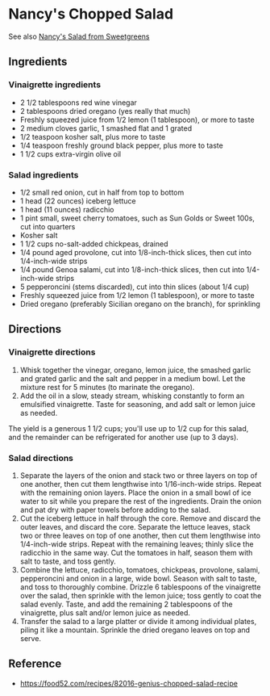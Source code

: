 # Nancy's Chopped Salad

See also [Nancy's Salad from Sweetgreens](./nancys-sweetgreen-salad)

## Ingredients

### Vinaigrette ingredients

* 2 1/2 tablespoons red wine vinegar
* 2 tablespoons dried oregano (yes really that much)
* Freshly squeezed juice from 1/2 lemon (1 tablespoon), or more to taste
* 2 medium cloves garlic, 1 smashed flat and 1 grated
* 1/2 teaspoon kosher salt, plus more to taste
* 1/4 teaspoon freshly ground black pepper, plus more to taste
* 1 1/2 cups extra-virgin olive oil

### Salad ingredients

* 1/2 small red onion, cut in half from top to bottom
* 1 head (22 ounces) iceberg lettuce
* 1 head (11 ounces) radicchio
* 1 pint small, sweet cherry tomatoes, such as Sun Golds or Sweet 100s, cut into quarters
* Kosher salt
* 1 1/2 cups no-salt-added chickpeas, drained
* 1/4 pound aged provolone, cut into 1/8-inch-thick slices, then cut into 1/4-inch-wide strips
* 1/4 pound Genoa salami, cut into 1/8-inch-thick slices, then cut into 1/4-inch-wide strips
* 5 pepperoncini (stems discarded), cut into thin slices (about 1/4 cup)
* Freshly squeezed juice from 1/2 lemon (1 tablespoon), or more to taste
* Dried oregano (preferably Sicilian oregano on the branch), for sprinkling

## Directions

### Vinaigrette directions

1. Whisk together the vinegar, oregano, lemon juice, the smashed garlic and grated garlic and the salt and pepper in a medium bowl. Let the mixture rest for 5 minutes (to marinate the oregano).
2. Add the oil in a slow, steady stream, whisking constantly to form an emulsified vinaigrette. Taste for seasoning, and add salt or lemon juice as needed.

The yield is a generous 1 1/2 cups; you'll use up to 1/2 cup for this salad, and the remainder can be refrigerated for another use (up to 3 days).

### Salad directions

1. Separate the layers of the onion and stack two or three layers on top of one another, then cut them lengthwise into 1/16-inch-wide strips. Repeat with the remaining onion layers. Place the onion in a small bowl of ice water to sit while you prepare the rest of the ingredients. Drain the onion and pat dry with paper towels before adding to the salad.
2. Cut the iceberg lettuce in half through the core. Remove and discard the outer leaves, and discard the core. Separate the lettuce leaves, stack two or three leaves on top of one another, then cut them lengthwise into 1/4-inch-wide strips. Repeat with the remaining leaves; thinly slice the radicchio in the same way. Cut the tomatoes in half, season them with salt to taste, and toss gently.
3. Combine the lettuce, radicchio, tomatoes, chickpeas, provolone, salami, pepperoncini and onion in a large, wide bowl. Season with salt to taste, and toss to thoroughly combine. Drizzle 6 tablespoons of the vinaigrette over the salad, then sprinkle with the lemon juice; toss gently to coat the salad evenly. Taste, and add the remaining 2 tablespoons of the vinaigrette, plus salt and/or lemon juice as needed.
4. Transfer the salad to a large platter or divide it among individual plates, piling it like a mountain. Sprinkle the dried oregano leaves on top and serve.

## Reference

* <https://food52.com/recipes/82016-genius-chopped-salad-recipe>
